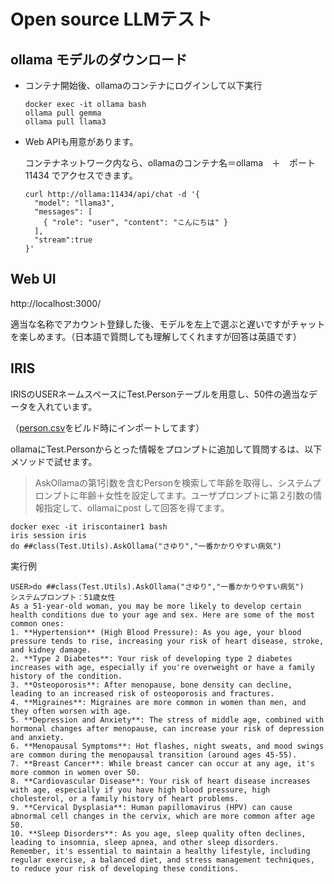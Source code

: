 # Open source LLMテスト

## ollama モデルのダウンロード

- コンテナ開始後、ollamaのコンテナにログインして以下実行
  ```
  docker exec -it ollama bash
  ollama pull gemma
  ollama pull llama3
  ```

- Web APIも用意があります。

  コンテナネットワーク内なら、ollamaのコンテナ名＝ollama　＋　ポート11434 でアクセスできます。
  ```
  curl http://ollama:11434/api/chat -d '{
    "model": "llama3",
    "messages": [
      { "role": "user", "content": "こんにちは" }
    ],
    "stream":true
  }'
  ```

## Web UI

http://localhost:3000/

適当な名称でアカウント登録した後、モデルを左上で選ぶと遅いですがチャットを楽しめます。（日本語で質問しても理解してくれますが回答は英語です）

## IRIS

IRISのUSERネームスペースにTest.Personテーブルを用意し、50件の適当なデータを入れています。

（[person.csv](/iris/data/persons.csv)をビルド時にインポートしてます）

ollamaにTest.Personからとった情報をプロンプトに追加して質問するは、以下メソッドで試せます。

> AskOllamaの第1引数を含むPersonを検索して年齢を取得し、システムプロンプトに年齢＋女性を設定してます。ユーザプロンプトに第２引数の情報指定して、ollamaにpost して回答を得てます。

```
docker exec -it iriscontainer1 bash
iris session iris
do ##class(Test.Utils).AskOllama("さゆり","一番かかりやすい病気")
```

実行例
```
USER>do ##class(Test.Utils).AskOllama("さゆり","一番かかりやすい病気")
システムプロンプト：51歳女性
As a 51-year-old woman, you may be more likely to develop certain health conditions due to your age and sex. Here are some of the most common ones:
1. **Hypertension** (High Blood Pressure): As you age, your blood pressure tends to rise, increasing your risk of heart disease, stroke, and kidney damage.
2. **Type 2 Diabetes**: Your risk of developing type 2 diabetes increases with age, especially if you're overweight or have a family history of the condition.
3. **Osteoporosis**: After menopause, bone density can decline, leading to an increased risk of osteoporosis and fractures.
4. **Migraines**: Migraines are more common in women than men, and they often worsen with age.
5. **Depression and Anxiety**: The stress of middle age, combined with hormonal changes after menopause, can increase your risk of depression and anxiety.
6. **Menopausal Symptoms**: Hot flashes, night sweats, and mood swings are common during the menopausal transition (around ages 45-55).
7. **Breast Cancer**: While breast cancer can occur at any age, it's more common in women over 50.
8. **Cardiovascular Disease**: Your risk of heart disease increases with age, especially if you have high blood pressure, high cholesterol, or a family history of heart problems.
9. **Cervical Dysplasia**: Human papillomavirus (HPV) can cause abnormal cell changes in the cervix, which are more common after age 50.
10. **Sleep Disorders**: As you age, sleep quality often declines, leading to insomnia, sleep apnea, and other sleep disorders.
Remember, it's essential to maintain a healthy lifestyle, including regular exercise, a balanced diet, and stress management techniques, to reduce your risk of developing these conditions.
```

